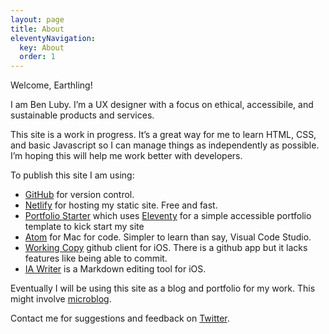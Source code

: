 ```yaml
---
layout: page
title: About
eleventyNavigation:
  key: About
  order: 1
---
```


 Welcome, Earthling! 

 I am Ben Luby. I’m a UX designer with a focus on ethical, accessibile, and sustainable products and services.

 This site is a work in progress. It’s a great way for me to learn HTML, CSS, and basic Javascript so I can manage things as independently as possible. I’m hoping this will help me work better with developers. 

To publish this site I am using:
- [GitHub](https://github.com/) for version control.
- [Netlify](https://netlify.com) for hosting my static site. Free and fast. 
- [Portfolio Starter](https://portfolio-starter.sb-ph.com/) which uses [Eleventy](11ty.dev) for a simple accessible portfolio template to kick start my site
- [Atom](https://atom.io/) for Mac for code. Simpler to learn than say, Visual Code Studio. 
- [Working Copy](https://workingcopyapp.com/) github client for iOS. There is a github app but it lacks features like being able to commit. 
- [IA Writer](https://ia.net/writercom/) is a Markdown editing tool for iOS. 

 Eventually I will be using this site as a blog and portfolio for my work. This might involve [microblog](https://micro.blog/). 
 
 Contact me for suggestions and feedback on [Twitter](https://twitter.com/lubes).

